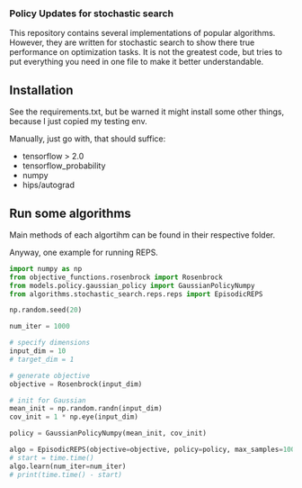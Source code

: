 ### Policy Updates for stochastic search

This repository contains several implementations of popular algorithms. 
However, they are written for stochastic search to show there true performance on optimization tasks. 
It is not the greatest code, but tries to put everything you need in one file to make it better understandable. 

## Installation
See the requirements.txt, but be warned it might install some other things, because I just copied my testing env. 

Manually, just go with, that should suffice:
- tensorflow > 2.0
- tensorflow_probability
- numpy 
- hips/autograd

## Run some algorithms

Main methods of each algortihm can be found in their respective folder. 

Anyway, one example for running REPS.

```python
import numpy as np
from objective_functions.rosenbrock import Rosenbrock
from models.policy.gaussian_policy import GaussianPolicyNumpy
from algorithms.stochastic_search.reps.reps import EpisodicREPS

np.random.seed(20)

num_iter = 1000

# specify dimensions
input_dim = 10
# target_dim = 1

# generate objective
objective = Rosenbrock(input_dim)

# init for Gaussian
mean_init = np.random.randn(input_dim)
cov_init = 1 * np.eye(input_dim)

policy = GaussianPolicyNumpy(mean_init, cov_init)

algo = EpisodicREPS(objective=objective, policy=policy, max_samples=1000, n_samples=1000, epsilon=0.05)
# start = time.time()
algo.learn(num_iter=num_iter)
# print(time.time() - start)
```

